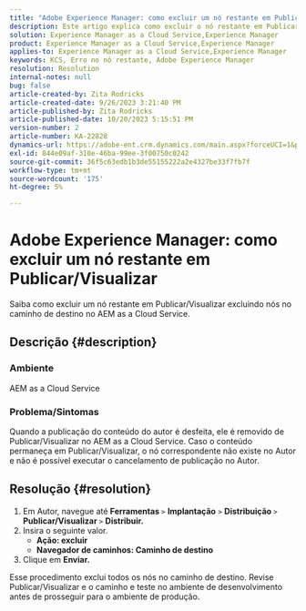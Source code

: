 ```yaml
---
title: "Adobe Experience Manager: como excluir um nó restante em Publicar/Visualizar"
description: Este artigo explica como excluir o nó restante em Publicar/Visualizar.
solution: Experience Manager as a Cloud Service,Experience Manager
product: Experience Manager as a Cloud Service,Experience Manager
applies-to: Experience Manager as a Cloud Service,Experience Manager
keywords: KCS, Erro no nó restante, Adobe Experience Manager
resolution: Resolution
internal-notes: null
bug: false
article-created-by: Zita Rodricks
article-created-date: 9/26/2023 3:21:40 PM
article-published-by: Zita Rodricks
article-published-date: 10/20/2023 5:15:51 PM
version-number: 2
article-number: KA-22828
dynamics-url: https://adobe-ent.crm.dynamics.com/main.aspx?forceUCI=1&pagetype=entityrecord&etn=knowledgearticle&id=b0a2895e-805c-ee11-be6f-6045bd006b4b
exl-id: 844e09af-310e-46ba-99ee-3f00750c0242
source-git-commit: 36f5c63edb1b3de55155222a2e4327be33f7fb7f
workflow-type: tm+mt
source-wordcount: '175'
ht-degree: 5%

---
```


# Adobe Experience Manager: como excluir um nó restante em Publicar/Visualizar


Saiba como excluir um nó restante em Publicar/Visualizar excluindo nós no caminho de destino no AEM as a Cloud Service.

## Descrição {#description}


### <b>Ambiente</b>

AEM as a Cloud Service



### <b>Problema/Sintomas</b>

Quando a publicação do conteúdo do autor é desfeita, ele é removido de Publicar/Visualizar no AEM as a Cloud Service. Caso o conteúdo permaneça em Publicar/Visualizar, o nó correspondente não existe no Autor e não é possível executar o cancelamento de publicação no Autor.






## Resolução {#resolution}


1. Em Autor, navegue até <b>Ferramentas </b>`>`  <b>Implantação</b> `>` <b> Distribuição </b>`>`  <b>Publicar/Visualizar </b>`>`  <b>Distribuir.</b>
2. Insira o seguinte valor.
   - <b>Ação: excluir</b>
   - <b>Navegador de caminhos: Caminho de destino</b>
3. Clique em <b>Enviar.</b>


Esse procedimento exclui todos os nós no caminho de destino. Revise Publicar/Visualizar e o caminho e teste no ambiente de desenvolvimento antes de prosseguir para o ambiente de produção.
